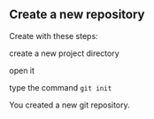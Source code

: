 ## Create a new repository
Create with these steps:

create a new project directory

open it

type the command  ``` git init ```

You created a new git repository.
